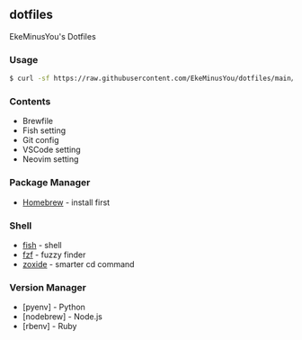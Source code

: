 ## dotfiles

EkeMinusYou's Dotfiles

### Usage

```sh
$ curl -sf https://raw.githubusercontent.com/EkeMinusYou/dotfiles/main/install.sh | sh -s
```

### Contents

- Brewfile
- Fish setting
- Git config
- VSCode setting
- Neovim setting

### Package Manager

- [Homebrew](https://brew.sh/index_ja) - install first

### Shell

- [fish](https://fishshell.com/) - shell
- [fzf](https://github.com/junegunn/fzf) - fuzzy finder
- [zoxide](https://github.com/ajeetdsouza/zoxide) - smarter cd command

### Version Manager

- [pyenv] - Python
- [nodebrew] - Node.js
- [rbenv] - Ruby
